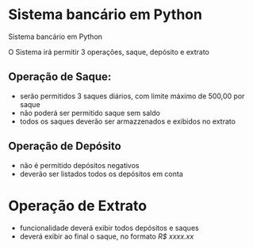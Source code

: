 # Sistema bancário em Python
Sistema bancário em Python

O Sistema irá permitir 3 operações, saque, depósito e extrato

## Operação de Saque: 
  - serão permitidos 3 saques diários, com limite máximo de 500,00 por saque
  - não poderá ser permitido saque sem saldo
  - todos os saques deverão ser armazzenados e exibidos no extrato

## Operação de Depósito
  - não é permitido depósitos negativos
  - deverão ser listados todos os depósitos em conta

# Operação de Extrato
  - funcionalidade deverá exibir todos depósitos e saques
  - deverá exibir ao final o saque, no formato *R$ xxxx.xx*
